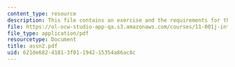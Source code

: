 ```yaml
---
content_type: resource
description: This file contains an exercise and the requirements for the exercise.
file: https://ol-ocw-studio-app-qa.s3.amazonaws.com/courses/11-001j-introduction-to-urban-design-and-development-spring-2006/621de68241813f01194215354a86ac8c_assn2.pdf
file_type: application/pdf
resourcetype: Document
title: assn2.pdf
uid: 621de682-4181-3f01-1942-15354a86ac8c
---
```


